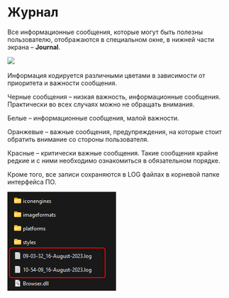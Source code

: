 
# Журнал

Все информационные сообщения, которые могут быть полезны пользователю, отображаются в специальном окне, в нижней части экрана – **Journal**.

![](https://gamma-wellbore.com/wp-content/uploads/2023/02/2023-02-04_16h47_52.png)

Информация кодируется различными цветами в зависимости от приоритета и важности сообщения.

Черные сообщения – низкая важность, информационные сообщения. Практически во всех случаях можно не обращать внимания.

Белые – информационные сообщения, малой важности.

Оранжевые – важные сообщения, предупреждения, на которые стоит обратить внимание со стороны пользователя.

Красные – критически важные сообщения. Такие сообщения крайне редкие и с ними необходимо ознакомиться в обязательном порядке.

Кроме того, все записи сохраняются в LOG файлах в корневой папке интерфейса ПО.

![](journal_imgs/logfilesExplorer.png)


